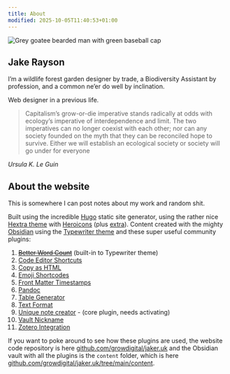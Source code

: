 ```yaml
---
title: About
modified: 2025-10-05T11:40:53+01:00
---
```

![Grey goatee bearded man with green baseball cap](https://res.cloudinary.com/growdigital/image/upload/f_auto,w_200,r_max/v1682407166/jake-askance.jpg)

## Jake Rayson
I’m a wildlife forest garden designer by trade, a Biodiversity Assistant by profession, and a common ne’er do well by inclination. 

Web designer in a previous life.

> Capitalism’s grow-or-die imperative stands radically at odds with ecology’s imperative of interdependence and limit. The two imperatives can no longer coexist with each other; nor can any society founded on the myth that they can be reconciled hope to survive. Either we will establish an ecological society or society will go under for everyone

<cite>Ursula K. Le Guin</cite>
## About the website
This is somewhere I can post notes about my work and random shit.

Built using the incredible [Hugo](https://gohugo.io/) static site generator, using the rather nice [Hextra theme](https://imfing.github.io/hextra/) with [Heroicons](https://v1.heroicons.com/) (plus [extra](https://imfing.github.io/hextra/docs/guide/shortcodes/icon/)). Content created with the mighty [Obsidian](https://obsidian.md/) using the [Typewriter theme](https://github.com/crashmoney/obsidian-typewriter) and these super useful community plugins:
1. [~~Better Word Count~~](https://obsidian.md/plugins?id=better-word-count) (built-in to Typewriter theme)
2. [Code Editor Shortcuts](https://obsidian.md/plugins?id=obsidian-editor-shortcuts)
3. [Copy as HTML](https://obsidian.md/plugins?id=copy-as-html)
4. [Emoji Shortcodes](https://obsidian.md/plugins?id=emoji-shortcodes)
5. [Front Matter Timestamps](https://github.com/lighthousedino/obsidian-front-matter-timestamps)
6. [Pandoc](https://obsidian.md/plugins?id=obsidian-pandoc)
7. [Table Generator](https://obsidian.md/plugins?id=obsidian-table-generator)
8. [Text Format](https://obsidian.md/plugins?id=obsidian-text-format)
9. [Unique note creator](https://help.obsidian.md/plugins/unique-note) - (core plugin, needs activating)
10. [Vault Nickname](https://obsidian.md/plugins?id=vault-nickname)
11. [Zotero Integration](https://obsidian.md/plugins?id=obsidian-zotero-desktop-connector)

If you want to poke around to see how these plugins are used, the website code repository is here [github.com/growdigital/jaker.uk](https://github.com/growdigital/jaker.uk) and the Obsidian vault with all the plugins is the `content` folder, which is here [github.com/growdigital/jaker.uk/tree/main/content](https://github.com/growdigital/jaker.uk/tree/main/content).
